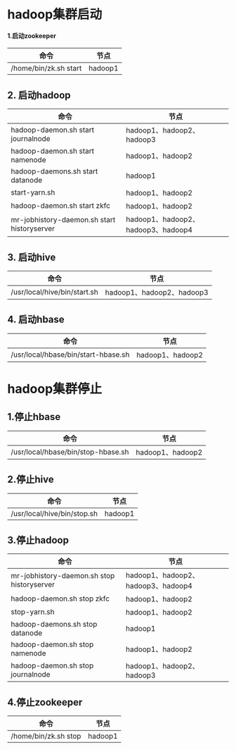 # hadoop集群启动

#### 1.启动zookeeper

命令|节点
----|----
/home/bin/zk.sh start                         | hadoop1

## 2. 启动hadoop

命令|节点
----|----
hadoop-daemon.sh start journalnode            | hadoop1、hadoop2、hadoop3
hadoop-daemon.sh start namenode               | hadoop1、hadoop2
hadoop-daemons.sh start datanode              | hadoop1
start-yarn.sh                                 | hadoop1、hadoop2
hadoop-daemon.sh start zkfc                   | hadoop1、hadoop2
mr-jobhistory-daemon.sh start historyserver   | hadoop1、hadoop2、hadoop3、hadoop4

## 3. 启动hive

命令|节点
----|----
/usr/local/hive/bin/start.sh                  | hadoop1、hadoop2、hadoop3

## 4. 启动hbase

命令|节点
----|----
/usr/local/hbase/bin/start-hbase.sh           | hadoop1、hadoop2

# hadoop集群停止

## 1.停止hbase

命令|节点
----|----
/usr/local/hbase/bin/stop-hbase.sh            | hadoop1、hadoop2

## 2.停止hive

命令|节点
----|----
/usr/local/hive/bin/stop.sh                   | hadoop1

## 3.停止hadoop

命令|节点
----|----
mr-jobhistory-daemon.sh stop historyserver    | hadoop1、hadoop2、hadoop3、hadoop4
hadoop-daemon.sh stop zkfc                    | hadoop1、hadoop2
stop-yarn.sh                                  | hadoop1、hadoop2
hadoop-daemons.sh stop datanode               | hadoop1
hadoop-daemon.sh stop namenode                | hadoop1、hadoop2
hadoop-daemon.sh stop journalnode             | hadoop1、hadoop2、hadoop3

## 4.停止zookeeper

命令|节点
----|----
/home/bin/zk.sh stop                          | hadoop1
